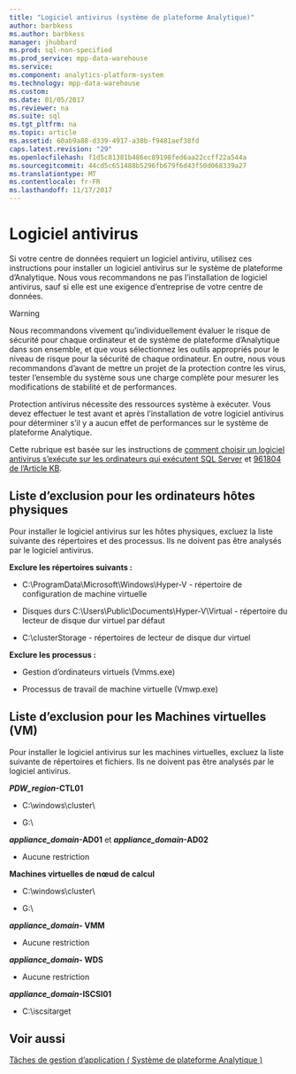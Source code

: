 ```yaml
---
title: "Logiciel antivirus (système de plateforme Analytique)"
author: barbkess
ms.author: barbkess
manager: jhubbard
ms.prod: sql-non-specified
ms.prod_service: mpp-data-warehouse
ms.service: 
ms.component: analytics-platform-system
ms.technology: mpp-data-warehouse
ms.custom: 
ms.date: 01/05/2017
ms.reviewer: na
ms.suite: sql
ms.tgt_pltfrm: na
ms.topic: article
ms.assetid: 60ab9a88-d339-4917-a38b-f9481aef38fd
caps.latest.revision: "29"
ms.openlocfilehash: f1d5c81381b486ec89198fed6aa22ccff22a544a
ms.sourcegitcommit: 44cd5c651488b5296fb679f6d43f50d068339a27
ms.translationtype: MT
ms.contentlocale: fr-FR
ms.lasthandoff: 11/17/2017
---
```

# <a name="antivirus-software"></a>Logiciel antivirus
Si votre centre de données requiert un logiciel antiviru, utilisez ces instructions pour installer un logiciel antivirus sur le système de plateforme d’Analytique. Nous vous recommandons ne pas l’installation de logiciel antivirus, sauf si elle est une exigence d’entreprise de votre centre de données.  
  
> [!WARNING]  
> Nous recommandons vivement qu’individuellement évaluer le risque de sécurité pour chaque ordinateur et de système de plateforme d’Analytique dans son ensemble, et que vous sélectionnez les outils appropriés pour le niveau de risque pour la sécurité de chaque ordinateur. En outre, nous vous recommandons d’avant de mettre un projet de la protection contre les virus, tester l’ensemble du système sous une charge complète pour mesurer les modifications de stabilité et de performances.  
>   
> Protection antivirus nécessite des ressources système à exécuter. Vous devez effectuer le test avant et après l’installation de votre logiciel antivirus pour déterminer s’il y a aucun effet de performances sur le système de plateforme Analytique.  
  
Cette rubrique est basée sur les instructions de [comment choisir un logiciel antivirus s’exécute sur les ordinateurs qui exécutent SQL Server](http://support.microsoft.com/kb/309422) et [961804 de l’Article KB](http://support.microsoft.com/kb/961804/en-us).  
  
## <a name="exclusion-list-for-physical-hosts"></a>Liste d’exclusion pour les ordinateurs hôtes physiques  
Pour installer le logiciel antivirus sur les hôtes physiques, excluez la liste suivante des répertoires et des processus. Ils ne doivent pas être analysés par le logiciel antivirus.  
  
**Exclure les répertoires suivants :**  
  
-   C:\ProgramData\Microsoft\Windows\Hyper-V - répertoire de configuration de machine virtuelle  
  
-   Disques durs C:\Users\Public\Documents\Hyper-V\Virtual - répertoire du lecteur de disque dur virtuel par défaut  
  
-   C:\clusterStorage - répertoires de lecteur de disque dur virtuel  
  
**Exclure les processus :**  
  
-   Gestion d’ordinateurs virtuels (Vmms.exe)  
  
-   Processus de travail de machine virtuelle (Vmwp.exe)  
  
## <a name="exclusion-list-for-virtual-machines-vms"></a>Liste d’exclusion pour les Machines virtuelles (VM)  
Pour installer le logiciel antivirus sur les machines virtuelles, excluez la liste suivante de répertoires et fichiers. Ils ne doivent pas être analysés par le logiciel antivirus.  
  
***PDW_region*-CTL01**  
  
-   C:\windows\cluster\  
  
-   G:\  
  
***appliance_domain*-AD01** et  ***appliance_domain*-AD02**  
  
-   Aucune restriction  
  
**Machines virtuelles de nœud de calcul**  
  
-   C:\windows\cluster\  
  
-   G:\  
  
***appliance_domain*- VMM**  
  
-   Aucune restriction  
  
***appliance_domain*- WDS**  
  
-   Aucune restriction  
  
***appliance_domain*-ISCSI01**  
  
-   C:\iscsitarget  
  
## <a name="see-also"></a>Voir aussi  
[Tâches de gestion d’application &#40; Système de plateforme Analytique &#41;](appliance-management-tasks.md)  
  
